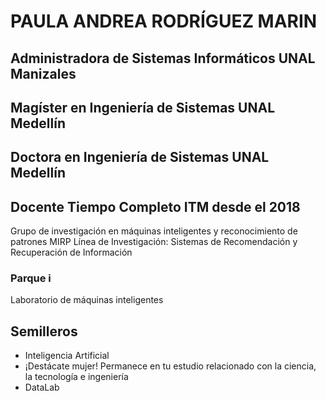 # PAULA ANDREA RODRÍGUEZ MARIN

## Administradora de Sistemas Informáticos UNAL Manizales
## Magíster en Ingeniería de Sistemas UNAL Medellín 
## Doctora en Ingeniería de Sistemas UNAL Medellín 
## Docente Tiempo Completo ITM desde el 2018

Grupo de investigación en máquinas inteligentes y reconocimiento de patrones MIRP
Línea de Investigación: Sistemas de Recomendación y Recuperación de Información

### Parque i
Laboratorio de máquinas inteligentes

## Semilleros
- Inteligencia Artificial
- ¡Destácate mujer! Permanece en tu estudio relacionado con la ciencia, la tecnología e ingeniería
- DataLab

